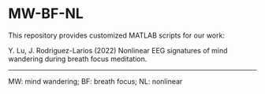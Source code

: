 # MW-BF-NL
This repository provides customized MATLAB scripts for our work:

Y. Lu, J. Rodriguez-Larios (2022) Nonlinear EEG signatures of mind wandering during breath focus meditation.

-----------------------
MW: mind wandering;
BF: breath focus;
NL: nonlinear
